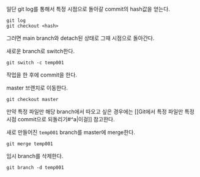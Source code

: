 일단 git log를 통해서 특정 시점으로 돌아갈 commit의 hash값을 얻는다.
```
git log
git checkout <hash>
```
그러면 main branch와 detach된 상태로 그때 시점으로 돌아간다.

새로운 branch로 switch한다.
```
git switch -c temp001
```
작업을 한 후에 commit을 한다. 

master 브랜치로 이동한다.
```
git checkout master
```
만약 특정 파일만 해당 branch에서 따오고 싶은 경우에는 [[Git에서 특정 파일만 특정 시점 commit으로 되돌리기#^a|이걸]] 참고한다.

새로 만들어진 `temp001` branch를 master에 merge한다.
```
git merge temp001
```

임시 branch를 삭제한다.
```
git branch -d temp001
```